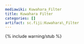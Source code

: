 ```yaml
---
mediawiki: Kuwahara_Filter
title: Kuwahara Filter
categories: []
artifact: sc.fiji:Kuwahara\_Filter
---
```


{% include warning/stub %}



